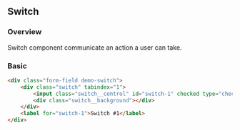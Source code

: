 ## Switch

### Overview

Switch component communicate an action a user can take.

### Basic

```html
<div class="form-field demo-switch">
    <div class="switch" tabindex="1">
        <input class="switch__control" id="switch-1" checked type="checkbox" />
        <div class="switch__background"></div>
    </div>
    <label for="switch-1">Switch #1</label>
</div>
```
